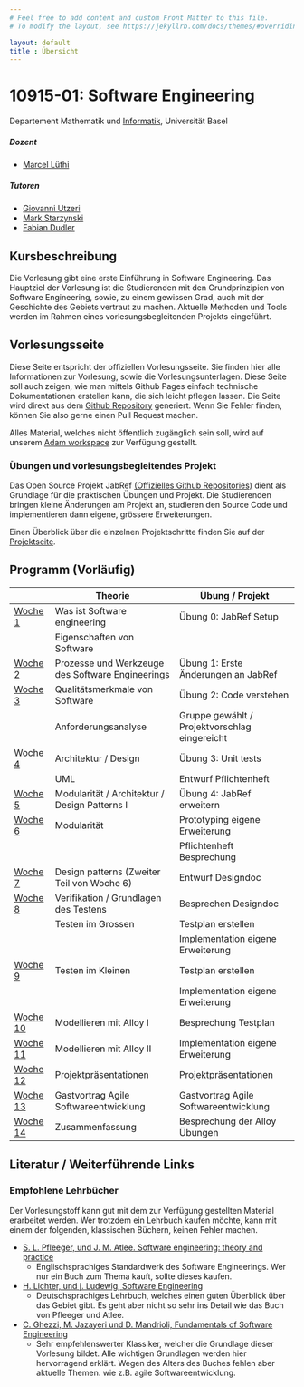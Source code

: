 ```yaml
---
# Feel free to add content and custom Front Matter to this file.
# To modify the layout, see https://jekyllrb.com/docs/themes/#overriding-theme-defaults

layout: default
title : Übersicht
---
```


# 10915-01: Software Engineering

Departement Mathematik und [Informatik](http://informatik.unibas.ch/), Universität Basel


##### Dozent
* [Marcel Lüthi](mailto:marcel.luethi@unibas.ch)

##### Tutoren

* [Giovanni Utzeri](mailto:giovanni.utzeri@unibas.ch)
* [Mark Starzynski](mailto:mark.starzynski@unibas.ch)
* [Fabian Dudler](mailto:fabian.dudler@unibas.ch)


## Kursbeschreibung

Die Vorlesung gibt eine erste Einführung in Software Engineering.
Das Hauptziel der Vorlesung ist die Studierenden mit den Grundprinzipien von Software Engineering, sowie, zu einem gewissen Grad, auch mit der Geschichte des Gebiets vertraut zu machen.
Aktuelle Methoden und Tools werden im Rahmen eines vorlesungsbegleitenden Projekts eingeführt.

## Vorlesungsseite

Diese Seite entspricht der offiziellen Vorlesungsseite. Sie finden hier alle Informationen zur Vorlesung, sowie die Vorlesungsunterlagen.
Diese Seite soll auch zeigen, wie man mittels Github Pages einfach technische Dokumentationen erstellen kann, die sich leicht pflegen lassen. Die Seite wird direkt aus dem [Github Repository](https://github.com/unibas-marcelluethi/software-engineering) generiert. Wenn Sie Fehler finden, können Sie also gerne einen Pull Request machen. 

Alles Material, welches nicht öffentlich zugänglich sein soll, wird auf unserem [Adam workspace](https://adam.unibas.ch/ilias.php?baseClass=ilrepositorygui&ref_id=1738211) zur Verfügung gestellt.



### Übungen und vorlesungsbegleitendes Projekt

Das Open Source Projekt JabRef [(Offizielles Github Repositories)](https://github.com/jabref/jabref) dient als Grundlage für die praktischen
Übungen und Projekt. Die Studierenden bringen kleine Änderungen am Projekt an, studieren den Source Code und implementieren dann eigene, grössere Erweiterungen.

Einen Überblick über die einzelnen Projektschritte finden Sie auf der [Projektseite](project/project-summary.html).

## Programm (Vorläufig)

|  | Theorie | Übung / Projekt 
|------| ----- | --------- |
|[Woche 1](./week1) | Was ist Software engineering  | Übung 0: JabRef Setup | 
|    | Eigenschaften von Software | | 
|[Woche 2](./week2) | Prozesse und Werkzeuge des Software Engineerings| Übung 1: Erste Änderungen an JabRef |
|[Woche 3](./week3) | Qualitätsmerkmale von Software  | Übung 2: Code verstehen | 
|    | Anforderungsanalyse | Gruppe gewählt / Projektvorschlag eingereicht | 
|[Woche 4](./week4) | Architektur / Design | Übung 3: Unit tests | 
|    | UML | Entwurf Pflichtenheft | 
|[Woche 5](./week5) | Modularität / Architektur / Design Patterns I | Übung 4: JabRef erweitern  | 
|[Woche 6](./week6)   | Modularität    | Prototyping eigene Erweiterung | 
|         |    |   Pflichtenheft Besprechung |
|[Woche 7](./week7) | Design patterns (Zweiter Teil von Woche 6) | Entwurf Designdoc |
|[Woche 8](./week8) | Verifikation / Grundlagen des Testens| Besprechen Designdoc  |
|                               |       Testen im Grossen            | Testplan erstellen  | 
|                               |                   | Implementation eigene Erweiterung  | 
|[Woche 9](./week9) | Testen im Kleinen | Testplan erstellen|
|                               |                   |  Implementation eigene Erweiterung | 
| [Woche 10](./week10) |  Modellieren mit Alloy I  | Besprechung Testplan |
| [Woche 11](./week11)    |Modellieren mit Alloy II  | Implementation eigene Erweiterung|
| [Woche 12](./underconstruction)|    Projektpräsentationen | Projektpräsentationen   |
| [Woche 13](./underconstruction) | Gastvortrag Agile Softwareentwicklung |Gastvortrag Agile Softwareentwicklung|
| [Woche 14](./underconstruction) | Zusammenfassung | Besprechung der Alloy Übungen |


## Literatur / Weiterführende Links

### Empfohlene Lehrbücher

Der Vorlesungstoff kann gut mit dem zur Verfügung gestellten Material erarbeitet werden.
Wer trotzdem ein Lehrbuch kaufen möchte, kann mit einem der folgenden, klassischen Büchern, keinen Fehler machen. 

* [S. L. Pfleeger, und J. M. Atlee. Software engineering: theory and practice](https://www.pearson.com/us/higher-education/program/Pfleeger-Pfleeger-Software-Engineering-4-4th-Edition/PGM58925.html)
    * Englischsprachiges Standardwerk des Software Engineerings. Wer nur ein Buch zum Thema kauft, sollte dieses kaufen. 
* [H. Lichter, und j. Ludewig, Software Engineering](https://www.swc.rwth-aachen.de/se_buch/zweiteAuflage/)
    * Deutschsprachiges Lehrbuch, welches einen guten Überblick über das Gebiet gibt. Es geht aber nicht so sehr ins Detail wie das Buch von Pfleeger und Atlee.
* [C. Ghezzi, M. Jazayeri und D. Mandrioli, Fundamentals of Software Engineering](https://www.pearson.com/us/higher-education/program/Ghezzi-Fundamentals-of-Software-Engineering-2nd-Edition/PGM13112.html)
    * Sehr empfehlenswerter Klassiker, welcher die Grundlage dieser Vorlesung bildet. Alle wichtigen Grundlagen werden hier hervorragend erklärt. Wegen des Alters des Buches fehlen aber aktuelle Themen. wie z.B. agile Softwareentwicklung.
